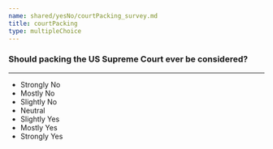 ```yaml
---
name: shared/yesNo/courtPacking_survey.md
title: courtPacking
type: multipleChoice
---
```


### Should packing the US Supreme Court ever be considered?

---

- Strongly No
- Mostly No
- Slightly No
- Neutral
- Slightly Yes
- Mostly Yes
- Strongly Yes

